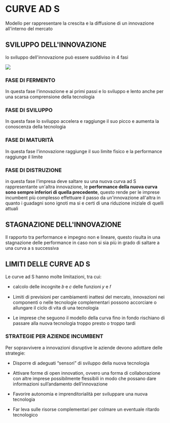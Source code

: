 # CURVE AD S

Modello per rappresentare la crescita e la diffusione di un innovazione all'interno del mercato

## SVILUPPO DELL'INNOVAZIONE

lo sviluppo dell'innovazione può essere suddiviso in 4 fasi 

![](Pasted%20image%2020231214174652.png)

### FASE DI FERMENTO

In questa fase l'innovazione e ai primi passi e lo sviluppo e lento anche per una scarsa comprensione della tecnologia

### FASE DI SVILUPPO

In questa fase lo sviluppo accelera e raggiunge il suo picco e aumenta la conoscenza della tecnologia

### FASE DI MATURITÀ

In questa fase l'innovazione raggiunge il suo limite fisico e la performance raggiunge il limite

### FASE DI DISTRUZIONE

in questa fase l'impresa deve saltare su una nuova curva ad S rappresentante un'altra innovazione, le **performance della nuova curva sono sempre inferiori di quella precedente**, questo rende per le imprese incumbent più complesso effettuare il passo da un'innovazione all'altra in quanto i guadagni sono ignoti ma si e certi di una riduzione iniziale di quelli attuali

## STAGNAZIONE DELL'INNOVAZIONE

Il rapporto tra performance e impegno non e lineare, questo risulta in una stagnazione delle performance in caso non si sia più in grado di saltare a una curva a s successiva


##  LIMITI DELLE CURVE AD S

Le curve ad S hanno molte limitazioni, tra cui:

- calcolo delle incognite 𝑏 e 𝑐 delle funzioni 𝑦 e 𝑓

- Limiti di previsioni per cambiamenti inattesi del mercato, innovazioni nei componenti o nelle tecnologie complementari possono accorciare o allungare il ciclo di vita di una tecnologia

- Le imprese che seguono il modello della curva fino in fondo rischiano di passare alla nuova tecnologia troppo presto o troppo tardi

### STRATEGIE PER AZIENDE INCUMBENT

Per sopravvivere a innovazioni disruptive le aziende devono adottare delle strategie:

- Disporre di adeguati “sensori” di sviluppo della nuova tecnologia

- Attivare forme di open innovation, ovvero una forma di collaborazione con altre imprese possibilmente flessibili in modo che possano dare informazioni sull’andamento dell’innovazione

- Favorire autonomia e imprenditorialità per sviluppare una nuova tecnologia

- Far leva sulle risorse complementari per colmare un eventuale ritardo tecnologico